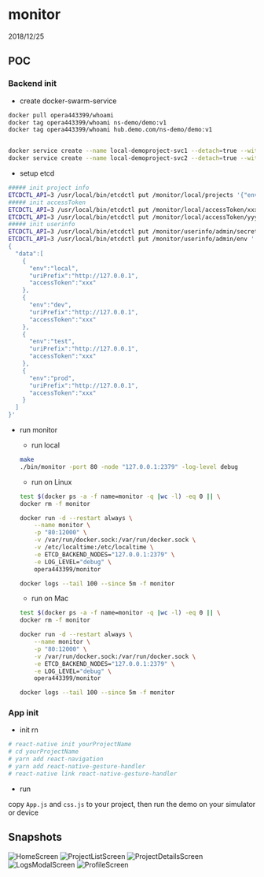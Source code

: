 # monitor

2018/12/25

## POC

### Backend init

* create docker-swarm-service

```bash
docker pull opera443399/whoami
docker tag opera443399/whoami ns-demo/demo:v1
docker tag opera443399/whoami hub.demo.com/ns-demo/demo:v1


docker service create --name local-demoproject-svc1 --detach=true --with-registry-auth --publish "5001:80" --replicas=1 ns-demo/demo:v1
docker service create --name local-demoproject-svc2 --detach=true --with-registry-auth --publish "5002:80" --replicas=2 hub.demo.com/ns-demo/demo:v1

```

* setup etcd

```bash
##### init project info
ETCDCTL_API=3 /usr/local/bin/etcdctl put /monitor/local/projects '{"env":"local","data":[{"icon":"👼","name":"demo1","status":"1"},{"icon":"😇","name":"demoproject","status":"1"}]}'
##### init accessToken
ETCDCTL_API=3 /usr/local/bin/etcdctl put /monitor/local/accessToken/xxx true
ETCDCTL_API=3 /usr/local/bin/etcdctl put /monitor/local/accessToken/yyy false
##### init userinfo
ETCDCTL_API=3 /usr/local/bin/etcdctl put /monitor/userinfo/admin/secrets/xxx true
ETCDCTL_API=3 /usr/local/bin/etcdctl put /monitor/userinfo/admin/env '
{
  "data":[
    {
      "env":"local",
      "uriPrefix":"http://127.0.0.1",
      "accessToken":"xxx"
    },
    {
      "env":"dev",
      "uriPrefix":"http://127.0.0.1",
      "accessToken":"xxx"
    },
    {
      "env":"test",
      "uriPrefix":"http://127.0.0.1",
      "accessToken":"xxx"
    },
    {
      "env":"prod",
      "uriPrefix":"http://127.0.0.1",
      "accessToken":"xxx"
    }
  ]
}'

```

* run monitor
  * run local

  ```bash
  make
  ./bin/monitor -port 80 -node "127.0.0.1:2379" -log-level debug

  ```

  * run on Linux

  ```bash
  test $(docker ps -a -f name=monitor -q |wc -l) -eq 0 || \
  docker rm -f monitor

  docker run -d --restart always \
      --name monitor \
      -p "80:12000" \
      -v /var/run/docker.sock:/var/run/docker.sock \
      -v /etc/localtime:/etc/localtime \
      -e ETCD_BACKEND_NODES="127.0.0.1:2379" \
      -e LOG_LEVEL="debug" \
      opera443399/monitor

  docker logs --tail 100 --since 5m -f monitor

  ```

  * run on Mac

  ```bash
  test $(docker ps -a -f name=monitor -q |wc -l) -eq 0 || \
  docker rm -f monitor

  docker run -d --restart always \
      --name monitor \
      -p "80:12000" \
      -v /var/run/docker.sock:/var/run/docker.sock \
      -e ETCD_BACKEND_NODES="127.0.0.1:2379" \
      -e LOG_LEVEL="debug" \
      opera443399/monitor

  docker logs --tail 100 --since 5m -f monitor

  ```

### App init

* init rn

```bash
# react-native init yourProjectName
# cd yourProjectName
# yarn add react-navigation
# yarn add react-native-gesture-handler
# react-native link react-native-gesture-handler

```

* run

copy `App.js` and `css.js` to your project, then run the demo on your simulator or device

## Snapshots

![HomeScreen](./rn/snapshots/HomeScreen.png)
![ProjectListScreen](./rn/snapshots/ProjectListScreen.png)
![ProjectDetailsScreen](./rn/snapshots/ProjectDetailsScreen.png)
![LogsModalScreen](./rn/snapshots/LogsModalScreen.png)
![ProfileScreen](./rn/snapshots/ProfileScreen.png)
